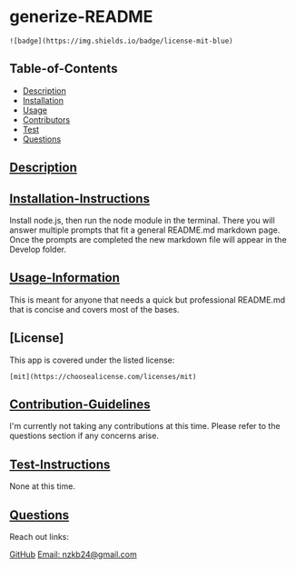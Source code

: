 
  # generize-README
  
    ![badge](https://img.shields.io/badge/license-mit-blue)
    

  ## Table-of-Contents

  * [Description](#description)
  * [Installation](#installation-instructions)
  * [Usage](#usage-information)
  * [Contributors](#contribution-guidelines)
  * [Test](#test-instructions)
  * [Questions](#questions)
  
  ## [Description](#table-of-contents)

  ## [Installation-Instructions](#table-of-contents)
  Install node.js, then run the node module in the terminal. There you will answer multiple prompts that fit a general README.md markdown page. Once the prompts are completed the new markdown file will appear in the Develop folder.

  ## [Usage-Information](#table-of-contents)
  This is meant for anyone that needs a quick but professional README.md that is concise and covers most of the bases.

  
  ## [License]

  This app is covered under the listed license:

    
    [mit](https://choosealicense.com/licenses/mit)
    
    

  ## [Contribution-Guidelines](#table-of-contents)
  I'm currently not taking any contributions at this time. Please refer to the questions section if any concerns arise.

  ## [Test-Instructions](#table-of-contents) 
  None at this time.

  ## [Questions](#table-of-contents)
  Reach out links:

  [GitHub](https://github.com/maddnty)
  [Email: nzkb24@gmail.com](mailto:nzkb24@gmail.com)


